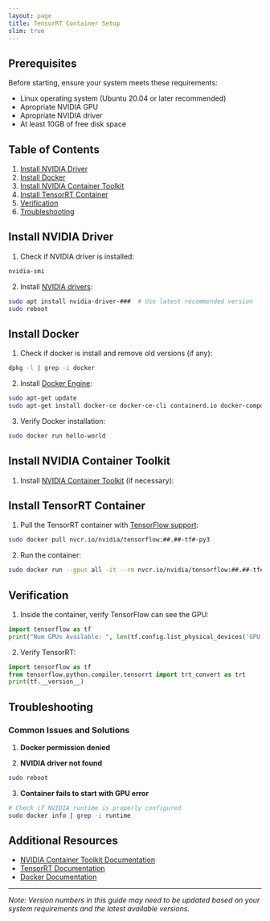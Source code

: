 ```yaml
---
layout: page
title: TensorRT Container Setup
slim: true
---
```


## Prerequisites
Before starting, ensure your system meets these requirements:
- Linux operating system (Ubuntu 20.04 or later recommended)
- Apropriate NVIDIA GPU
- Apropriate NVIDIA driver 
- At least 10GB of free disk space

## Table of Contents
1. [Install NVIDIA Driver](#install-nvidia-driver)
2. [Install Docker](#install-docker)
3. [Install NVIDIA Container Toolkit](#install-nvidia-container-toolkit)
4. [Install TensorRT Container](#install-tensorrt-container)
5. [Verification](#verification)
6. [Troubleshooting](#troubleshooting)

## Install NVIDIA Driver

1. Check if NVIDIA driver is installed:
```bash
nvidia-smi
```

2. Install [NVIDIA drivers](https://docs.nvidia.com/datacenter/tesla/driver-installation-guide/index.html):
```bash
sudo apt install nvidia-driver-###  # Use latest recommended version
sudo reboot
```

## Install Docker

1. Check if docker is install and remove old versions (if any):
```bash
dpkg -l | grep -i docker
```

2. Install [Docker Engine](https://docs.docker.com/engine/):
```bash
sudo apt-get update
sudo apt-get install docker-ce docker-ce-cli containerd.io docker-compose-plugin
```

3. Verify Docker installation:
```bash
sudo docker run hello-world
```

## Install NVIDIA Container Toolkit

1. Install [NVIDIA Container Toolkit](https://docs.nvidia.com/datacenter/cloud-native/container-toolkit/latest/install-guide.html) (if necessary):

## Install TensorRT Container

1. Pull the TensorRT container with [TensorFlow support](https://catalog.ngc.nvidia.com/orgs/nvidia/containers/tensorflow/tags):
```bash
sudo docker pull nvcr.io/nvidia/tensorflow:##.##-tf#-py3
```

2. Run the container:
```bash
sudo docker run --gpus all -it --rm nvcr.io/nvidia/tensorflow:##.##-tf#-py3
```

## Verification

1. Inside the container, verify TensorFlow can see the GPU:
```python
import tensorflow as tf
print("Num GPUs Available: ", len(tf.config.list_physical_devices('GPU')))
```

2. Verify TensorRT:
```python
import tensorflow as tf
from tensorflow.python.compiler.tensorrt import trt_convert as trt
print(tf.__version__)
```

## Troubleshooting

### Common Issues and Solutions

1. **Docker permission denied**

2. **NVIDIA driver not found**
```bash
sudo reboot
```

3. **Container fails to start with GPU error**
```bash
# Check if NVIDIA runtime is properly configured
sudo docker info | grep -i runtime
```

## Additional Resources

- [NVIDIA Container Toolkit Documentation](https://docs.nvidia.com/datacenter/cloud-native/container-toolkit/overview.html)
- [TensorRT Documentation](https://docs.nvidia.com/deeplearning/tensorrt/developer-guide/index.html)
- [Docker Documentation](https://docs.docker.com/)

---
*Note: Version numbers in this guide may need to be updated based on your system requirements and the latest available versions.*